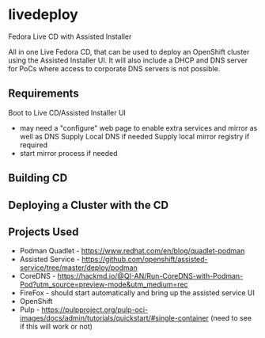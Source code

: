 # livedeploy
Fedora Live CD with Assisted Installer

All in one Live Fedora CD, that can be used to deploy an OpenShift cluster using the Assisted Installer UI. It will also include a DHCP and DNS server for PoCs where access to corporate DNS servers is not possible.

## Requirements

Boot to Live CD/Assisted Installer UI
  - may need a "configure" web page to enable extra services and mirror as well as DNS
Supply Local DNS if needed
Supply local mirror registry if required
 - start mirror process if needed

## Building CD

## Deploying a Cluster with the CD

## Projects Used

- Podman Quadlet - https://www.redhat.com/en/blog/quadlet-podman
- Assisted Service - https://github.com/openshift/assisted-service/tree/master/deploy/podman
- CoreDNS - https://hackmd.io/@QI-AN/Run-CoreDNS-with-Podman-Pod?utm_source=preview-mode&utm_medium=rec
- FireFox - should start automatically and bring up the assisted service UI
- OpenShift
- Pulp - https://pulpproject.org/pulp-oci-images/docs/admin/tutorials/quickstart/#single-container  (need to see if this will work or not)
